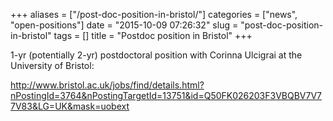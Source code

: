 +++
aliases = ["/post-doc-position-in-bristol/"]
categories = ["news", "open-positions"]
date = "2015-10-09 07:26:32"
slug = "post-doc-position-in-bristol"
tags = []
title = "Postdoc position in Bristol"
+++

1-yr (potentially 2-yr) postdoctoral position with Corinna Ulcigrai at
the University of Bristol:

<http://www.bristol.ac.uk/jobs/find/details.html?nPostingId=3764&nPostingTargetId=13751&id=Q50FK026203F3VBQBV7V77V83&LG=UK&mask=uobext>

 
